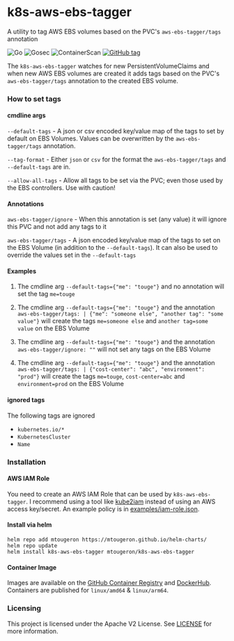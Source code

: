 # k8s-aws-ebs-tagger

A utility to tag AWS EBS volumes based on the PVC's `aws-ebs-tagger/tags` annotation

![Go](https://github.com/mtougeron/k8s-aws-ebs-tagger/workflows/Go/badge.svg) ![Gosec](https://github.com/mtougeron/k8s-aws-ebs-tagger/workflows/Gosec/badge.svg) ![ContainerScan](https://github.com/mtougeron/k8s-aws-ebs-tagger/workflows/ContainerScan/badge.svg) [![GitHub tag](https://img.shields.io/github/v/tag/mtougeron/k8s-aws-ebs-tagger)](https://github.com/mtougeron/k8s-aws-ebs-tagger/tags/)

The `k8s-aws-ebs-tagger` watches for new PersistentVolumeClaims and when new AWS EBS volumes are created it adds tags based on the PVC's `aws-ebs-tagger/tags` annotation to the created EBS volume.

### How to set tags

#### cmdline args

`--default-tags` - A json or csv encoded key/value map of the tags to set by default on EBS Volumes. Values can be overwritten by the `aws-ebs-tagger/tags` annotation.

`--tag-format` - Either `json` or `csv` for the format the `aws-ebs-tagger/tags` and `--default-tags` are in.

`--allow-all-tags` - Allow all tags to be set via the PVC; even those used by the EBS controllers. Use with caution!

#### Annotations

`aws-ebs-tagger/ignore` - When this annotation is set (any value) it will ignore this PVC and not add any tags to it

`aws-ebs-tagger/tags` - A json encoded key/value map of the tags to set on the EBS Volume (in addition to the `--default-tags`). It can also be used to override the values set in the `--default-tags`

#### Examples

1. The cmdline arg `--default-tags={"me": "touge"}` and no annotation will set the tag `me=touge`

2. The cmdline arg `--default-tags={"me": "touge"}` and the annotation `aws-ebs-tagger/tags: | {"me": "someone else", "another tag": "some value"}` will create the tags `me=someone else` and `another tag=some value` on the EBS Volume

3. The cmdline arg `--default-tags={"me": "touge"}` and the annotation `aws-ebs-tagger/ignore: ""` will not set any tags on the EBS Volume

4. The cmdline arg `--default-tags={"me": "touge"}` and the annotation `aws-ebs-tagger/tags: | {"cost-center": "abc", "environment": "prod"}` will create the tags `me=touge`, `cost-center=abc` and `environment=prod` on the EBS Volume

#### ignored tags

The following tags are ignored
 - `kubernetes.io/*`
 - `KubernetesCluster`
 - `Name`

### Installation

#### AWS IAM Role

You need to create an AWS IAM Role that can be used by `k8s-aws-ebs-tagger`. I recommend using a tool like [kube2iam](https://github.com/jtblin/kube2iam) instead of using an AWS access key/secret. An example policy is in [examples/iam-role.json](examples/iam-role.json).

#### Install via helm

```
helm repo add mtougeron https://mtougeron.github.io/helm-charts/
helm repo update
helm install k8s-aws-ebs-tagger mtougeron/k8s-aws-ebs-tagger
```

#### Container Image

Images are available on the [GitHub Container Registry](https://github.com/users/mtougeron/packages/container/k8s-aws-ebs-tagger/versions) and [DockerHub](https://hub.docker.com/r/mtougeron/k8s-aws-ebs-tagger). Containers are published for `linux/amd64` & `linux/arm64`.


### Licensing

This project is licensed under the Apache V2 License. See [LICENSE](https://github.com/mtougeron/k8s-aws-ebs-tagger/blob/main/LICENSE) for more information.
